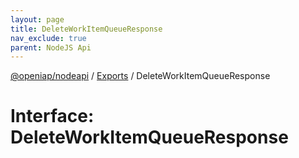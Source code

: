 ```yaml
---
layout: page
title: DeleteWorkItemQueueResponse
nav_exclude: true
parent: NodeJS Api
---
```

[@openiap/nodeapi](../README.html) / [Exports](../modules.html) / DeleteWorkItemQueueResponse

# Interface: DeleteWorkItemQueueResponse
